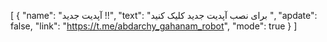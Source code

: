 [
  {
    "name": "آپدیت جدید !!",
    "text": "برای نصب آپدیت جدید کلیک کنید ",
    "apdate": false,
    "link": "https://t.me/abdarchy_gahanam_robot",
    "mode": true
  }
]
